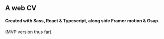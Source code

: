 ## A web CV

#### Created with Sass, React & Typescript, along side Framer motion & Gsap.
(MVP version thus far).
